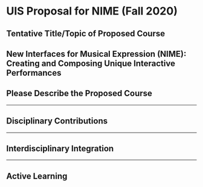 # UIS Proposal for NIME (Fall 2020)

## Tentative Title/Topic of Proposed Course
New Interfaces for Musical Expression (NIME): Creating and Composing Unique Interactive Performances
---

## Please Describe the Proposed Course

---

## Disciplinary Contributions

---

## Interdisciplinary Integration

---

## Active Learning
